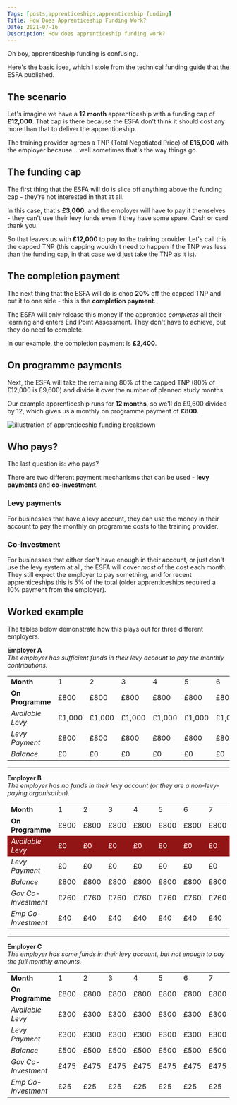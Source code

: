 ```yaml
---
Tags: [posts,apprenticeships,apprenticeship funding]
Title: How Does Apprenticeship Funding Work?
Date: 2021-07-16
Description: How does apprenticeship funding work?
---
```


Oh boy, apprenticeship funding is confusing.

Here's the basic idea, which I stole from the technical funding guide that the ESFA published.

## The scenario
Let's imagine we have a **12 month** apprenticeship with a funding cap of **£12,000**. That cap is there because the ESFA don't think it should cost any more than that to deliver the apprenticeship.

The training provider agrees a TNP (Total Negotiated Price) of **£15,000** with the employer because... well sometimes that's the way things go.

## The funding cap
The first thing that the ESFA will do is slice off anything above the funding cap - they're not interested in that at all.

In this case, that's **£3,000**, and the employer will have to pay it themselves - they can't use their levy funds even if they have some spare. Cash or card thank you.

So that leaves us with **£12,000** to pay to the training provider. Let's call this the capped TNP (this capping wouldn't need to happen if the TNP was less than the funding cap, in that case we'd just take the TNP as it is).

## The completion payment
The next thing that the ESFA will do is chop **20%** off the capped TNP and put it to one side - this is the **completion payment**.

The ESFA will only release this money if the apprentice *completes* all their learning and enters End Point Assessment. They don't have to achieve, but they do need to complete.

In our example, the completion payment is **£2,400**.

## On programme payments
Next, the ESFA will take the remaining 80% of the capped TNP (80% of £12,000 is £9,600) and divide it over the number of planned study months.

Our example apprenticeship runs for **12 months**, so we'll do £9,600 divided by 12, which gives us a monthly on programme payment of **£800**.

<img alt="illustration of apprenticeship funding breakdown" src="/img/apprenticeship-funding-example.png">

## Who pays?
The last question is: who pays?

There are two different payment mechanisms that can be used - **levy payments** and **co-investment**.

### Levy payments
For businesses that have a levy account, they can use the money in their account to pay the monthly on programme costs to the training provider.

### Co-investment
For businesses that either don't have enough in their account, or just don't use the levy system at all, the ESFA will cover *most* of the cost each month. They still expect the employer to pay something, and for recent apprenticeships this is 5% of the total (older apprenticeships required a 10% payment from the employer).

## Worked example
The tables below demonstrate how this plays out for three different employers.

<strong>Employer A</strong><br><em>The employer has sufficient funds in their levy account to pay the monthly contributions.</em>

<table class="table is-striped is-narrow">
    <tr>
        <td class="has-text-right"><strong>Month</strong></td>
        <td>1</td>
        <td>2</td>
        <td>3</td>
        <td>4</td>
        <td>5</td>
        <td>6</td>
        <td>7</td>
        <td>8</td>
        <td>9</td>
        <td>10</td>
        <td>11</td>
        <td>12</td>
        <td>Completion</td>
    </tr>
    <tr>
        <td class="has-text-right"><strong>On Programme</strong></td>
        <td>£800</td>
        <td>£800</td>
        <td>£800</td>
        <td>£800</td>
        <td>£800</td>
        <td>£800</td>
        <td>£800</td>
        <td>£800</td>
        <td>£800</td>
        <td>£800</td>
        <td>£800</td>
        <td>£800</td>
        <td>£2,400</td>
    </tr>
    <tr class="has-background-success">
        <td class="has-text-right"><em>Available Levy</em></td>
        <td>£1,000</td>
        <td>£1,000</td>
        <td>£1,000</td>
        <td>£1,000</td>
        <td>£1,000</td>
        <td>£1,000</td>
        <td>£1,000</td>
        <td>£1,000</td>
        <td>£1,000</td>
        <td>£1,000</td>
        <td>£1,000</td>
        <td>£1,000</td>
        <td>£4,000</td>
    </tr>
    <tr>
        <td class="has-text-right"><em>Levy Payment</em></td>
        <td>£800</td>
        <td>£800</td>
        <td>£800</td>
        <td>£800</td>
        <td>£800</td>
        <td>£800</td>
        <td>£800</td>
        <td>£800</td>
        <td>£800</td>
        <td>£800</td>
        <td>£800</td>
        <td>£800</td>
        <td>£2,400</td>
    </tr>
    <tr>
        <td class="has-text-right"><em>Balance</em></td>
        <td>£0</td>
        <td>£0</td>
        <td>£0</td>
        <td>£0</td>
        <td>£0</td>
        <td>£0</td>
        <td>£0</td>
        <td>£0</td>
        <td>£0</td>
        <td>£0</td>
        <td>£0</td>
        <td>£0</td>
        <td>£0</td>
    </tr>
</table>

<hr>

<strong>Employer B</strong><br><em>The employer has no funds in their levy account (or they are a non-levy-paying organisation).</em>

<table class="table is-striped is-narrow">
    <tr>
        <td class="has-text-right"><strong>Month</strong></td>
        <td>1</td>
        <td>2</td>
        <td>3</td>
        <td>4</td>
        <td>5</td>
        <td>6</td>
        <td>7</td>
        <td>8</td>
        <td>9</td>
        <td>10</td>
        <td>11</td>
        <td>12</td>
        <td>Completion</td>
    </tr>
    <tr>
        <td class="has-text-right"><strong>On Programme</strong></td>
        <td>£800</td>
        <td>£800</td>
        <td>£800</td>
        <td>£800</td>
        <td>£800</td>
        <td>£800</td>
        <td>£800</td>
        <td>£800</td>
        <td>£800</td>
        <td>£800</td>
        <td>£800</td>
        <td>£800</td>
        <td>£2,400</td>
    </tr>
    <tr style="background-color: #921515; color: white">
        <td class="has-text-right"><em>Available Levy</em></td>
        <td>£0</td>
        <td>£0</td>
        <td>£0</td>
        <td>£0</td>
        <td>£0</td>
        <td>£0</td>
        <td>£0</td>
        <td>£0</td>
        <td>£0</td>
        <td>£0</td>
        <td>£0</td>
        <td>£0</td>
        <td>£0</td>
    </tr>
    <tr>
        <td class="has-text-right"><em>Levy Payment</em></td>
        <td>£0</td>
        <td>£0</td>
        <td>£0</td>
        <td>£0</td>
        <td>£0</td>
        <td>£0</td>
        <td>£0</td>
        <td>£0</td>
        <td>£0</td>
        <td>£0</td>
        <td>£0</td>
        <td>£0</td>
        <td>£0</td>
    </tr>
    <tr>
        <td class="has-text-right"><em>Balance</em></td>
        <td>£800</td>
        <td>£800</td>
        <td>£800</td>
        <td>£800</td>
        <td>£800</td>
        <td>£800</td>
        <td>£800</td>
        <td>£800</td>
        <td>£800</td>
        <td>£800</td>
        <td>£800</td>
        <td>£800</td>
        <td>£2,400</td>
    </tr>
    <tr>
        <td class="has-text-right"><em>Gov Co-Investment</em></td>
        <td>£760</td>
        <td>£760</td>
        <td>£760</td>
        <td>£760</td>
        <td>£760</td>
        <td>£760</td>
        <td>£760</td>
        <td>£760</td>
        <td>£760</td>
        <td>£760</td>
        <td>£760</td>
        <td>£760</td>
        <td>£2,280</td>
    </tr>
    <tr>
        <td class="has-text-right"><em>Emp Co-Investment</em></td>
        <td>£40</td>
        <td>£40</td>
        <td>£40</td>
        <td>£40</td>
        <td>£40</td>
        <td>£40</td>
        <td>£40</td>
        <td>£40</td>
        <td>£40</td>
        <td>£40</td>
        <td>£40</td>
        <td>£40</td>
        <td>£120</td>
    </tr>
</table>

<hr>

<strong>Employer C</strong><br><em>The employer has some funds in their levy account, but not enough to pay the full monthly amounts.</em>

<table class="table is-striped is-narrow">
    <tr>
        <td class="has-text-right"><strong>Month</strong></td>
        <td>1</td>
        <td>2</td>
        <td>3</td>
        <td>4</td>
        <td>5</td>
        <td>6</td>
        <td>7</td>
        <td>8</td>
        <td>9</td>
        <td>10</td>
        <td>11</td>
        <td>12</td>
        <td>Completion</td>
    </tr>
    <tr>
        <td class="has-text-right"><strong>On Programme</strong></td>
        <td>£800</td>
        <td>£800</td>
        <td>£800</td>
        <td>£800</td>
        <td>£800</td>
        <td>£800</td>
        <td>£800</td>
        <td>£800</td>
        <td>£800</td>
        <td>£800</td>
        <td>£800</td>
        <td>£800</td>
        <td>£2,400</td>
    </tr>
    <tr class="has-background-warning">
        <td class="has-text-right"><em>Available Levy</em></td>
        <td>£300</td>
        <td>£300</td>
        <td>£300</td>
        <td>£300</td>
        <td>£300</td>
        <td>£300</td>
        <td>£300</td>
        <td>£300</td>
        <td>£300</td>
        <td>£300</td>
        <td>£300</td>
        <td>£300</td>
        <td>£300</td>
    </tr>
    <tr>
        <td class="has-text-right"><em>Levy Payment</em></td>
        <td>£300</td>
        <td>£300</td>
        <td>£300</td>
        <td>£300</td>
        <td>£300</td>
        <td>£300</td>
        <td>£300</td>
        <td>£300</td>
        <td>£300</td>
        <td>£300</td>
        <td>£300</td>
        <td>£300</td>
        <td>£300</td>
    </tr>
    <tr>
        <td class="has-text-right"><em>Balance</em></td>
        <td>£500</td>
        <td>£500</td>
        <td>£500</td>
        <td>£500</td>
        <td>£500</td>
        <td>£500</td>
        <td>£500</td>
        <td>£500</td>
        <td>£500</td>
        <td>£500</td>
        <td>£500</td>
        <td>£500</td>
        <td>£2,100</td>
    </tr>
    <tr>
        <td class="has-text-right"><em>Gov Co-Investment</em></td>
        <td>£475</td>
        <td>£475</td>
        <td>£475</td>
        <td>£475</td>
        <td>£475</td>
        <td>£475</td>
        <td>£475</td>
        <td>£475</td>
        <td>£475</td>
        <td>£475</td>
        <td>£475</td>
        <td>£475</td>
        <td>£1,995</td>
    </tr>
    <tr>
        <td class="has-text-right"><em>Emp Co-Investment</em></td>
        <td>£25</td>
        <td>£25</td>
        <td>£25</td>
        <td>£25</td>
        <td>£25</td>
        <td>£25</td>
        <td>£25</td>
        <td>£25</td>
        <td>£25</td>
        <td>£25</td>
        <td>£25</td>
        <td>£25</td>
        <td>£105</td>
    </tr>
</table>